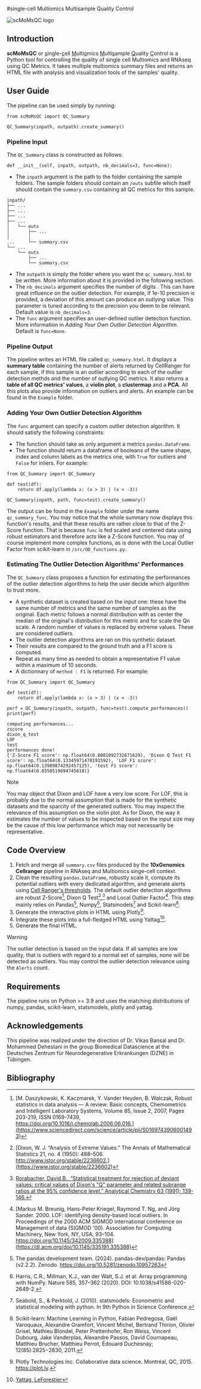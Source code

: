 #single-cell Multiomics Multisample Quality Control

![scMoMsQC logo](/image/scMoMsQC.png)

## Introduction

**scMoMsQC** or <ins>s</ins>ingle-<ins>c</ins>ell <ins>M</ins>ulti<ins>o</ins>mics <ins>M</ins>ulti<ins>s</ins>ample <ins>Q</ins>uality <ins>C</ins>ontrol is a Python tool for controlling the quality of single cell Multiomics and RNAseq using QC Metrics. It takes multiple multiomics summary files and returns an HTML file with analysis and visualization tools of the samples' quality.

## User Guide

The pipeline can be used simply by running:
```
from scMoMsQC import QC_Summary

QC_Summary(inpath, outpath).create_summary()
```

### Pipeline Input

The `QC_Summary` class is constructed as follows:

```
def __init__(self, inpath, outpath, nb_decimals=3, func=None):
```
- The `inpath` argument is the path to the folder containing the sample folders. The sample folders should contain an `/outs` subfile which itself should contain the `summary.csv` containing all QC metrics for this sample.

```
inpath/
├── ...
├── ...
├── ...
├── ...
│   └── outs
│       ├── ...
│       │
...     └── summary.csv
└── ...
    └── outs
        ├── ...
        └── summary.csv
```

- The `outpath` is simply the folder where you want the `qc_summary.html` to be written. More information about it is provided in the following section.
- The `nb_decimals` argument specifies the number of digits . This can have great influence on the outlier detection. For example, if 1e-10 precision is provided, a deviation of this amount can produce an outlying value. This parameter is tuned according to the precision you deem to be relevant. Default value is `nb_decimals=3`.
- The `func` argument specifies an user-defined outlier detection function. More information in *Adding Your Own Outlier Detection Algorithm*. Default is `func=None`.

### Pipeline Output

The pipeline writes an HTML file called `qc_summary.html`. It displays a **summary table** containing the number of alerts returned by CellRanger for each sample, if this sample is an outlier according to each of the outlier detection methds and the number of outlying QC metrics. It also returns a **table of all QC metrics' values**, a **violin plot**, a **clustermap** and a **PCA**. All this plots also provide information on outliers and alerts. An example can be found in the `Example` folder.

### Adding Your Own Outlier Detection Algorithm

The `func` argument can specify a custom outlier detection algorithm. It should satisfy the following constraints:
- The function should take as only argument a metrics `pandas.DataFrame`.
- The function should return a dataframe of booleans of the same shape, index and column labels as the metrics one, with `True` for outliers and `False` for inliers.
For example:

```
from QC_Summary import QC_Summary

def test(df):
	return df.apply(lambda x: (x > 3) | (x < -3))
	
QC_Summary(inpath, path, func=test).create_summary()
```

The output can be found in the `Example` folder under the name `qc_summary_func`. You may notice that the whole summary now displays this function's results, and that these results are rather close to that of the Z-Score function. That is because `func` is fed scaled and centered data using robust estimators and therefore acts like a Z-Score function. You may of course implement more complex functions, as is done with the Local Outlier Factor from scikit-learn in `/src/OD_functions.py`.

### Estimating The Outlier Detection Algorithms' Performances

The `QC_Summary` class proposes a function for estimating the performances of the outlier detection algorithms to help the user decide which algorithm to trust more. 
- A synthetic dataset is created based on the input one: these have the same number of metrics and the same number of samples as the original. Each metric follows a normal distribution with as center the median of the original's distribution for this metric and for scale the Qn scale. A random number of values is replaced by extreme values. These are considered outliers.
- The outlier detection algorithms are ran on this synthetic dataset.
- Their results are compared to the ground truth and a F1 score is computed.
- Repeat as many time as needed to obtain a representative F1 value within a maximum of 10 seconds.
- A dictionnary of `method : F1` is returned.
For example:

```
from QC_Summary import QC_Summary

def test(df):
	return df.apply(lambda x: (x > 3) | (x < -3))
	
perf = QC_Summary(inpath, outpath, func=test).compute_performances()
print(perf)

computing performances...
zscore
dixon_q_test
LOF
test
performances done!
{'Z-Score F1 score': np.float64(0.8081092732671629), 'Dixon Q Test F1 score': np.float64(0.13345971470191592), 'LOF F1 score': np.float64(0.13989874292457125), 'test F1 score': np.float64(0.8558519694745618)}
```

> [!NOTE]
> You may object that Dixon and LOF have a very low score. For LOF, this is probably due to the normal assumption that is made for the synthetic datasets and the sparcity of the generated outliers. You may inspect the relevance of this assumption on the violin plot. As for Dixon, the way it estimates the number of values to be inspected based on the input size may be the cause of this low performance which may not necessarily be representative.

## Code Overview

1. Fetch and merge all `summary.csv` files produced by the **10xGenomics Cellranger** pipeline in RNAseq and Multiomics singe-cell context.
2. Clean the resulting `pandas.DataFrame`, robustly scale it, compute its potential outliers with every dedicated algorithm, and generate alerts using [Cell Ranger's thresholds](https://cdn.10xgenomics.com/image/upload/v1660261286/support-documents/CG000329_TechnicalNote_InterpretingCellRangerWebSummaryFiles_RevA.pdf). The default outlier detection algorithms are robust Z-Score[^1], Dixon Q Test[^2],[^3] and Local Outlier Factor[^4]. This step mainly relies on Pandas[^5], Numpy[^6], Statsmodels[^7] and Scikit-learn[^8].
3. Generate the interactive plots in HTML using Plotly[^9].
4. Integrate these plots into a full-fledged HTML using Yattag[^10].
5. Generate the final HTML.

> [!WARNING]
> The outlier detection is based on the input data. If all samples are low quality, that is outliers with regard to a normal set of samples, none will be detected as outliers. You may control the outlier detection relevance using the `Alerts` count.

## Requirements

The pipeline runs on Python >= 3.9 and uses the matching distributions of numpy, pandas, scikit-learn, statsmodels, plotly and yattag.

## Acknowledgements

This pipeline was realized under the direction of Dr. Vikas Bansal and Dr. Mohammed Dehestani in the group Biomedical Datascience at the Deutsches Zentrum für Neurodegenerative Erkrankungen (DZNE) in Tübingen.

## Bibliography

[^1]: [M. Daszykowski, K. Kaczmarek, Y. Vander Heyden, B. Walczak, Robust statistics in data analysis — A review: Basic concepts, Chemometrics and Intelligent Laboratory Systems, Volume 85, Issue 2, 2007, Pages 203-219, ISSN 0169-7439, https://doi.org/10.1016/j.chemolab.2006.06.016.](https://www.sciencedirect.com/science/article/pii/S0169743906001493)

[^2]: [Dixon, W. J. “Analysis of Extreme Values.” The Annals of Mathematical Statistics 21, no. 4 (1950): 488–506. http://www.jstor.org/stable/2236602.](https://www.jstor.org/stable/2236602)
[^3]: [Rorabacher, David B.. “Statistical treatment for rejection of deviant values: critical values of Dixon's "Q" parameter and related subrange ratios at the 95% confidence level.” Analytical Chemistry 63 (1991): 139-146.](https://www.semanticscholar.org/paper/Statistical-treatment-for-rejection-of-deviant-of-Rorabacher/f72157d3683fd5df5af65e816a211e8aef6cab23)
[^4]: [Markus M. Breunig, Hans-Peter Kriegel, Raymond T. Ng, and Jörg Sander. 2000. LOF: identifying density-based local outliers. In Proceedings of the 2000 ACM SIGMOD international conference on Management of data (SIGMOD '00). Association for Computing Machinery, New York, NY, USA, 93–104. https://doi.org/10.1145/342009.335388](https://dl.acm.org/doi/10.1145/335191.335388)
[^5]: The pandas development team. (2024). pandas-dev/pandas: Pandas (v2.2.2). Zenodo. https://doi.org/10.5281/zenodo.10957263
[^6]: Harris, C.R., Millman, K.J., van der Walt, S.J. et al. Array programming with NumPy. Nature 585, 357–362 (2020). DOI: 10.1038/s41586-020-2649-2. 
[^7]: Seabold, S., & Perktold, J. (2010). statsmodels: Econometric and statistical modeling with python. In 9th Python in Science Conference.
[^8]: Scikit-learn: Machine Learning in Python, Fabian Pedregosa, Gaël Varoquaux, Alexandre Gramfort, Vincent Michel, Bertrand Thirion, Olivier Grisel, Mathieu Blondel, Peter Prettenhofer, Ron Weiss, Vincent Dubourg, Jake Vanderplas, Alexandre Passos, David Cournapeau, Matthieu Brucher, Matthieu Perrot, Édouard Duchesnay; 12(85):2825−2830, 2011.
[^9]: Plotly Technologies Inc. Collaborative data science. Montréal, QC, 2015. https://plot.ly.
[^10]: [Yattag, LeForestier](https://github.com/leforestier/yattag)
